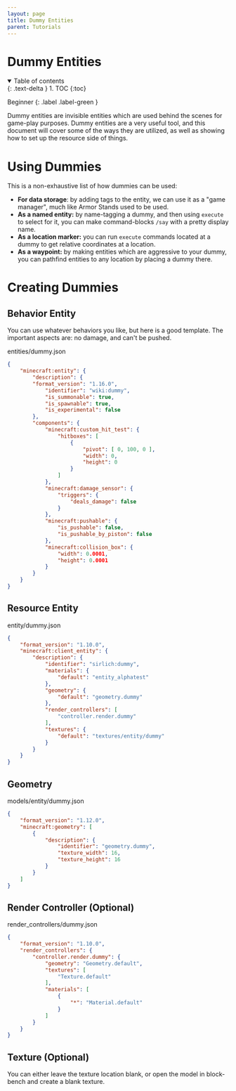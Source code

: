 ```yaml
---
layout: page
title: Dummy Entities
parent: Tutorials
---
```


# Dummy Entities

<details id="toc" open markdown="block">
  <summary>
    Table of contents
  </summary>
  {: .text-delta }
1. TOC
{:toc}
</details>

Beginner
{: .label .label-green }

Dummy entities are invisible entities which are used behind the scenes for game-play purposes. Dummy entities are a very useful tool, and this document will cover some of the ways they are utilized, as well as showing how to set up the resource side of things.

# Using Dummies
This is a non-exhaustive list of how dummies can be used:
 - **For data storage**: by adding tags to the entity, we can use it as a "game manager", much like Armor Stands used to be used.
 - **As a named entity:** by name-tagging a dummy, and then using `execute` to select for it, you can make command-blocks `/say` with a pretty display name.
 - **As a location marker:** you can run `execute` commands located at a dummy to get relative coordinates at a location.
 - **As a waypoint:** by making entities which are aggressive to your dummy, you can pathfind entities to any location by placing a dummy there.

# Creating Dummies

## Behavior Entity

You can use whatever behaviors you like, but here is a good template. The important aspects are: no damage, and can't be pushed.

entities/dummy.json  

```json
{
    "minecraft:entity": {
        "description": {
	    "format_version": "1.16.0",
            "identifier": "wiki:dummy",
            "is_summonable": true,
            "is_spawnable": true,
            "is_experimental": false
        },
        "components": {
            "minecraft:custom_hit_test": {
                "hitboxes": [
                    {
                        "pivot": [ 0, 100, 0 ],
                        "width": 0,
                        "height": 0
                    }
                ]
            },
            "minecraft:damage_sensor": {
                "triggers": {
                    "deals_damage": false
                }
            },
            "minecraft:pushable": {
                "is_pushable": false,
                "is_pushable_by_piston": false
            },
            "minecraft:collision_box": {
                "width": 0.0001,
                "height": 0.0001
            }
        }
    }
}
```

## Resource Entity
entity/dummy.json  

```json
{
	"format_version": "1.10.0",
	"minecraft:client_entity": {
		"description": {
			"identifier": "sirlich:dummy",
			"materials": {
				"default": "entity_alphatest"
			},
			"geometry": {
				"default": "geometry.dummy"
			},
			"render_controllers": [
				"controller.render.dummy"
			],
			"textures": {
				"default": "textures/entity/dummy"
			}
		}
	}
}
```

## Geometry
models/entity/dummy.json  

```json
{
	"format_version": "1.12.0",
	"minecraft:geometry": [
		{
			"description": {
				"identifier": "geometry.dummy",
				"texture_width": 16,
				"texture_height": 16
			}
		}
	]
}
```

## Render Controller (Optional)
render_controllers/dummy.json

```json
{
	"format_version": "1.10.0",
	"render_controllers": {
		"controller.render.dummy": {
			"geometry": "Geometry.default",
			"textures": [
				"Texture.default"
			],
			"materials": [
				{
					"*": "Material.default"
				}
			]
		}
	}
}
```

## Texture (Optional)

You can either leave the texture location blank, or open the model in block-bench and create a blank texture.
